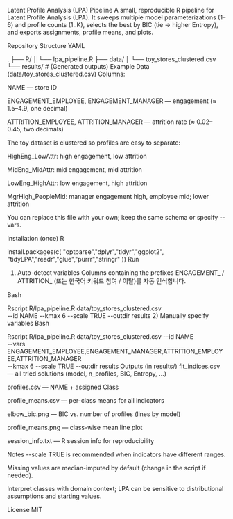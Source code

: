 Latent Profile Analysis (LPA) Pipeline
A small, reproducible R pipeline for Latent Profile Analysis (LPA).
It sweeps multiple model parameterizations (1–6) and profile counts (1..K), selects the best by BIC (tie → higher Entropy), and exports assignments, profile means, and plots.

Repository Structure
YAML

.
├── R/
│   └── lpa_pipeline.R
├── data/
│   └── toy_stores_clustered.csv
└── results/          # (Generated outputs)
Example Data (data/toy_stores_clustered.csv)
Columns:

NAME — store ID

ENGAGEMENT_EMPLOYEE, ENGAGEMENT_MANAGER — engagement (≈ 1.5–4.9, one decimal)

ATTRITION_EMPLOYEE, ATTRITION_MANAGER — attrition rate (≈ 0.02–0.45, two decimals)

The toy dataset is clustered so profiles are easy to separate:

HighEng_LowAttr: high engagement, low attrition

MidEng_MidAttr: mid engagement, mid attrition

LowEng_HighAttr: low engagement, high attrition

MgrHigh_PeopleMid: manager engagement high, employee mid; lower attrition

You can replace this file with your own; keep the same schema or specify --vars.

Installation (once)
R

install.packages(c(
  "optparse","dplyr","tidyr","ggplot2",
  "tidyLPA","readr","glue","purrr","stringr"
))
Run
1) Auto-detect variables
Columns containing the prefixes ENGAGEMENT_ / ATTRITION_ (또는 한국어 키워드 참여 / 이탈)를 자동 인식합니다.

Bash

Rscript R/lpa_pipeline.R data/toy_stores_clustered.csv \
  --id NAME --kmax 6 --scale TRUE --outdir results
2) Manually specify variables
Bash

Rscript R/lpa_pipeline.R data/toy_stores_clustered.csv --id NAME \
  --vars ENGAGEMENT_EMPLOYEE,ENGAGEMENT_MANAGER,ATTRITION_EMPLOYEE,ATTRITION_MANAGER \
  --kmax 6 --scale TRUE --outdir results
Outputs (in results/)
fit_indices.csv — all tried solutions (model, n_profiles, BIC, Entropy, …)

profiles.csv — NAME + assigned Class

profile_means.csv — per-class means for all indicators

elbow_bic.png — BIC vs. number of profiles (lines by model)

profile_means.png — class-wise mean line plot

session_info.txt — R session info for reproducibility

Notes
--scale TRUE is recommended when indicators have different ranges.

Missing values are median-imputed by default (change in the script if needed).

Interpret classes with domain context; LPA can be sensitive to distributional assumptions and starting values.

License
MIT
